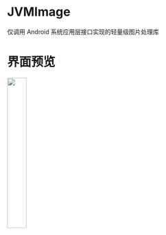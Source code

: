 # JVMImage
仅调用 Android 系统应用层接口实现的轻量级图片处理库

# 界面预览

<img src="https://github.com/xiaofei-dev/JVMImage/blob/master/app/art/screen_shot_1.gif" width="30%" height="30%">
